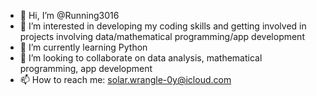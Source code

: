 - 👋 Hi, I’m @Running3016
- 👀 I’m interested in developing my coding skills and getting involved in projects involving data/mathematical programming/app development
- 🌱 I’m currently learning Python
- 💞️ I’m looking to collaborate on data analysis, mathematical programming, app development
- 📫 How to reach me: solar.wrangle-0y@icloud.com

<!---
Running3016/Running3016 is a ✨ special ✨ repository because its `README.md` (this file) appears on your GitHub profile.
You can click the Preview link to take a look at your changes.
--->
